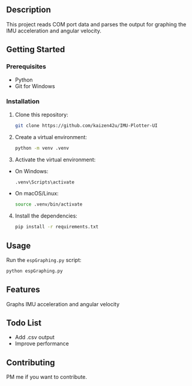 ## Description
This project reads COM port data and parses the output for graphing the IMU acceleration and angular velocity.

## Getting Started

### Prerequisites
- Python
- Git for Windows

### Installation
1. Clone this repository:
   ```bash
   git clone https://github.com/kaizen42u/IMU-Plotter-UI
   ```

2. Create a virtual environment:
    ```bash
    python -m venv .venv
    ```

3. Activate the virtual environment: 
- On Windows:
    ```bash
    .venv\Scripts\activate
    ```
- On macOS/Linux:
    ```bash
    source .venv/bin/activate
    ```

4. Install the dependencies:
    ```bash
    pip install -r requirements.txt
    ```

## Usage
Run the `espGraphing.py` script:
```bash
python espGraphing.py
```

## Features
Graphs IMU acceleration and angular velocity

## Todo List
- Add .csv output
- Improve performance

## Contributing
PM me if you want to contribute.